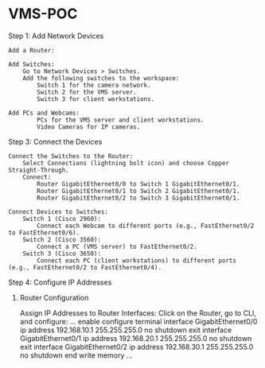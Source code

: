 # VMS-POC

Step 1: Add Network Devices

    Add a Router:
      
    Add Switches:
        Go to Network Devices > Switches.
        Add the following switches to the workspace:
            Switch 1 for the camera network.
            Switch 2 for the VMS server.
            Switch 3 for client workstations.

    Add PCs and Webcams:
            PCs for the VMS server and client workstations.
            Video Cameras for IP cameras.

Step 3: Connect the Devices

    Connect the Switches to the Router:
        Select Connections (lightning bolt icon) and choose Copper Straight-Through.
        Connect:
            Router GigabitEthernet0/0 to Switch 1 GigabitEthernet0/1.
            Router GigabitEthernet0/1 to Switch 2 GigabitEthernet0/1.
            Router GigabitEthernet0/2 to Switch 3 GigabitEthernet0/1.

    Connect Devices to Switches:
        Switch 1 (Cisco 2960):
            Connect each Webcam to different ports (e.g., FastEthernet0/2 to FastEthernet0/6).
        Switch 2 (Cisco 3560):
            Connect a PC (VMS server) to FastEthernet0/2.
        Switch 3 (Cisco 3650):
            Connect each PC (client workstations) to different ports (e.g., FastEthernet0/2 to FastEthernet0/4).

Step 4: Configure IP Addresses
1. Router Configuration

    Assign IP Addresses to Router Interfaces:
        Click on the Router, go to CLI, and configure:
   ...
enable
configure terminal
interface GigabitEthernet0/0
ip address 192.168.10.1 255.255.255.0
no shutdown
exit
interface GigabitEthernet0/1
ip address 192.168.20.1 255.255.255.0
no shutdown
exit
interface GigabitEthernet0/2
ip address 192.168.30.1 255.255.255.0
no shutdown
end
write memory
...
   
